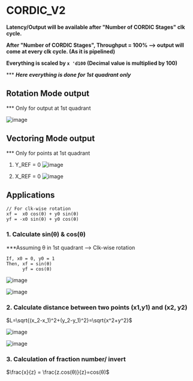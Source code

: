 # CORDIC_V2

**Latency/Output will be available after "Number of CORDIC Stages" clk cycle.**

**After "Number of CORDIC Stages", Throughput = 100% --> output will come at every clk cycle. (As it is pipelined)**

**Everything is scaled by ```x 'd100``` (Decimal value is multiplied by 100)**

*** ***Here everything is done for 1st quadrant only***
## Rotation Mode output
*** Only for output at 1st quadrant

![image](https://github.com/Sourav365/CORDIC_V2/assets/49667585/916ca9a9-2b41-4eed-a217-3a1f2561b3de)


## Vectoring Mode output
*** Only for points at 1st quadrant

1. Y_REF = 0
![image](https://github.com/Sourav365/CORDIC_V2/assets/49667585/05943814-6c49-487a-a9a5-7903c95da2b4)

1. X_REF = 0
![image](https://github.com/Sourav365/CORDIC_V2/assets/49667585/9e3d9122-652e-4cb2-9919-fe57d27a8aca)

## Applications

```
// For clk-wise rotation
xf =  x0 cos(θ) + y0 sin(θ)
yf = -x0 sin(θ) + y0 cos(θ)
```
### 1. Calculate sin(θ) & cos(θ) 

***Assuming θ in 1st quadrant --> Clk-wise rotation
```
If, x0 = 0, y0 = 1
Then, xf = sin(θ)
      yf = cos(θ)
```
![image](https://github.com/Sourav365/CORDIC_V2/assets/49667585/b9ec5ba5-902c-42a8-8cc5-1c7be6059343)

![image](https://github.com/Sourav365/CORDIC_V2/assets/49667585/3f58e2dd-6e99-4cdf-9cca-4f8c69945a3e)

### 2. Calculate distance between two points (x1,y1) and (x2, y2)

 $L=\sqrt{(x_2-x_1)^2+(y_2-y_1)^2}=\sqrt{x^2+y^2}$

![image](https://github.com/Sourav365/CORDIC_V2/assets/49667585/b3065cc2-5521-4b90-9761-f117646fd193)

![image](https://github.com/Sourav365/CORDIC_V2/assets/49667585/4a58ebf2-2c80-4887-afb4-aa3a8f6bfe56)


 ### 3. Calculation of fraction number/ invert
 $\frac{x}{z} = \frac{z.cos(θ)}{z}=cos(θ)$
 
